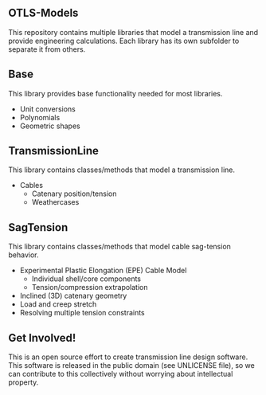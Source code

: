 ## OTLS-Models
This repository contains multiple libraries that model a transmission line and
provide engineering calculations. Each library has its own subfolder to
separate it from others.

## Base
This library provides base functionality needed for most libraries.
* Unit conversions
* Polynomials
* Geometric shapes

## TransmissionLine
This library contains classes/methods that model a transmission line.
* Cables
  * Catenary position/tension
  * Weathercases

## SagTension
This library contains classes/methods that model cable sag-tension behavior.
* Experimental Plastic Elongation (EPE) Cable Model
  * Individual shell/core components
  * Tension/compression extrapolation
* Inclined (3D) catenary geometry
* Load and creep stretch
* Resolving multiple tension constraints

## Get Involved!
This is an open source effort to create transmission line design software. This
software is released in the public domain (see UNLICENSE file), so we can
contribute to this collectively without worrying about intellectual property.
